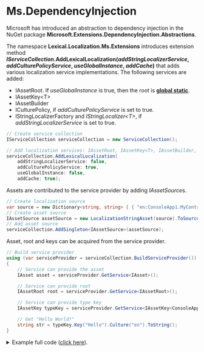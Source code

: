 # Ms.DependencyInjection
Microsoft has introduced an abstraction to dependency injection in the NuGet package **Microsoft.Extensions.DependencyInjection.Abstractions**.

The namespace **Lexical.Localization.Ms.Extensions** introduces extension method **<i>IServiceCollection</i>.AddLexicalLocalization(*addStringLocalizerService*, *addCulturePolicyService*, *useGlobalInstance*, *addCache*)** 
that adds various localization service implementations. The following services are added:
* IAssetRoot. If *useGlobalInstance* is true, then the root is **[global static](../IAssetRoot#global-static-root)**.
* IAssetKey&lt;T&gt;
* IAssetBuilder
* ICulturePolicy, if *addCulturePolicyService* is set to true.
* IStringLocalizerFactory and *IStringLocalizer&lt;T&gt;*, if *addStringLocalizerService* is set to true.


```csharp
// Create service collection
IServiceCollection serviceCollection = new ServiceCollection();

// Add localization services: IAssetRoot, IAssetKey<T>, IAssetBuilder, ICulturePolicy
serviceCollection.AddLexicalLocalization(
    addStringLocalizerService: false,
    addCulturePolicyService: true,
    useGlobalInstance: false,
    addCache: true);
```

Assets are contributed to the service provider by adding *IAssetSource*s.

```csharp
// Create localization source
var source = new Dictionary<string, string> { { "en:ConsoleApp1.MyController:Hello", "Hello World!" } };
// Create asset source
IAssetSource assetSource = new LocalizationStringAsset(source).ToSource();
// Add asset source
serviceCollection.AddSingleton<IAssetSource>(assetSource);
```

Asset, root and keys can be acquired from the service provider.

```csharp
// Build service provider
using (var serviceProvider = serviceCollection.BuildServiceProvider())
{
    // Service can provide the asset
    IAsset asset = serviceProvider.GetService<IAsset>();

    // Service can provide root
    IAssetRoot root = serviceProvider.GetService<IAssetRoot>();

    // Service can provide type key
    IAssetKey typeKey = serviceProvider.GetService<IAssetKey<ConsoleApp1.MyController>>();

    // Get "Hello World!"
    string str = typeKey.Key("Hello").Culture("en").ToString();
}
```

<details><summary>Example full code (<u>click here</u>).</summary>
```csharp
using Lexical.Localization;
using Lexical.Localization.Ms.Extensions;
using Microsoft.Extensions.DependencyInjection;
using System.Collections.Generic;

namespace docs
{
    public class Ms_DependencyInjection_Example1
    {
        public static void Main(string[] args)
        {
            // Create service collection
            IServiceCollection serviceCollection = new ServiceCollection();

            // Add localization services: IAssetRoot, IAssetKey<T>, IAssetBuilder, ICulturePolicy
            serviceCollection.AddLexicalLocalization(
                addStringLocalizerService: false,
                addCulturePolicyService: true,
                useGlobalInstance: false,
                addCache: true);

            // Create localization source
            var source = new Dictionary<string, string> { { "en:ConsoleApp1.MyController:Hello", "Hello World!" } };
            // Create asset source
            IAssetSource assetSource = new LocalizationStringAsset(source).ToSource();
            // Add asset source
            serviceCollection.AddSingleton<IAssetSource>(assetSource);

            // Build service provider
            using (var serviceProvider = serviceCollection.BuildServiceProvider())
            {
                // Service can provide the asset
                IAsset asset = serviceProvider.GetService<IAsset>();

                // Service can provide root
                IAssetRoot root = serviceProvider.GetService<IAssetRoot>();

                // Service can provide type key
                IAssetKey typeKey = serviceProvider.GetService<IAssetKey<ConsoleApp1.MyController>>();

                // Get "Hello World!"
                string str = typeKey.Key("Hello").Culture("en").ToString();
            }
        }
    }

}

```</details>

# String localizer
When the argument *addStringLocalizerService* is set to true, then the extension method adds implementations to  
services *IStringLocalizer&lt;T&gt;* and *IStringLocalizerFactory*.
# [Snippet](#tab/snippet-2)

```csharp
// Create service collection
IServiceCollection serviceCollection = new ServiceCollection();

// Add localization services: IAssetRoot, IAssetKey<T>, IAssetBuilder, ICulturePolicy
//                            IStringLocalizer<T>, IStringLocalizerFactory
serviceCollection.AddLexicalLocalization(
    addStringLocalizerService: true,     // <- string localizer
    addCulturePolicyService: true,
    useGlobalInstance: false,
    addCache: true);

// Create localization source
var source = new Dictionary<string, string> {
    { "en:ConsoleApp1.MyController:Hello", "Hello World!" }
};
// Create asset source
IAssetSource assetSource = new LocalizationStringAsset(source).ToSource();
// Add asset source
serviceCollection.AddSingleton<IAssetSource>(assetSource);

// Build service provider
using (var serviceProvider = serviceCollection.BuildServiceProvider())
{
    // Get string localizer for class "ConsoleApp1.MyController".
    IStringLocalizer stringLocalizer 
        = serviceProvider.GetService<IStringLocalizer<ConsoleApp1.MyController>>();

    // Narrow scope down to "en" culture
    IStringLocalizer stringLocalizerScoped = stringLocalizer.WithCulture(CultureInfo.GetCultureInfo("en"));

    // Get "Hello World!"
    string str = stringLocalizerScoped.GetString("Hello");
}
```
# [Full Code](#tab/full-2)

```csharp
using Lexical.Localization;
using Lexical.Localization.Ms.Extensions;
using Microsoft.Extensions.DependencyInjection;
using Microsoft.Extensions.Localization;
using System.Collections.Generic;
using System.Globalization;

namespace docs
{
    public class Ms_DependencyInjection_Example2
    {
        public static void Main(string[] args)
        {
            #region Snippet
            // Create service collection
            IServiceCollection serviceCollection = new ServiceCollection();

            // Add localization services: IAssetRoot, IAssetKey<T>, IAssetBuilder, ICulturePolicy
            //                            IStringLocalizer<T>, IStringLocalizerFactory
            serviceCollection.AddLexicalLocalization(
                addStringLocalizerService: true,     // <- string localizer
                addCulturePolicyService: true,
                useGlobalInstance: false,
                addCache: true);

            // Create localization source
            var source = new Dictionary<string, string> {
                { "en:ConsoleApp1.MyController:Hello", "Hello World!" }
            };
            // Create asset source
            IAssetSource assetSource = new LocalizationStringAsset(source).ToSource();
            // Add asset source
            serviceCollection.AddSingleton<IAssetSource>(assetSource);

            // Build service provider
            using (var serviceProvider = serviceCollection.BuildServiceProvider())
            {
                // Get string localizer for class "ConsoleApp1.MyController".
                IStringLocalizer stringLocalizer 
                    = serviceProvider.GetService<IStringLocalizer<ConsoleApp1.MyController>>();

                // Narrow scope down to "en" culture
                IStringLocalizer stringLocalizerScoped = stringLocalizer.WithCulture(CultureInfo.GetCultureInfo("en"));

                // Get "Hello World!"
                string str = stringLocalizerScoped.GetString("Hello");
            }
            #endregion Snippet
        }
    }

}

```
***

# Links
* [Microsoft.Extensions.DependencyInjection.Abstractions](https://github.com/aspnet/Extensions/tree/master/src/DependencyInjection/DI.Abstractions/src) ([NuGet](https://www.nuget.org/packages/Microsoft.Extensions.DependencyInjection.Abstractions/))
 * [IServiceCollection](https://github.com/aspnet/Extensions/blob/master/src/DependencyInjection/DI.Abstractions/src/IServiceCollection.cs)
* [Microsoft.Extensions.DependencyInjection](https://github.com/aspnet/Extensions/tree/master/src/DependencyInjection/DI/src) ([NuGet](https://www.nuget.org/packages/Microsoft.Extensions.DependencyInjection/))
* [Lexical.Localization](https://github.com/tagcode/Lexical.Localization/tree/master/Lexical.Localization) ([NuGet](https://www.nuget.org/packages/Lexical.Localization/))
 * [MsLocalizationExtensions](https://github.com/tagcode/Lexical.Localization/blob/master/Lexical.Localization/Ms.Extensions/DependencyInjection/MsLocalizationExtensions.cs)
 * [MsConfigurationExtensions](https://github.com/tagcode/Lexical.Localization/blob/master/Lexical.Localization/Ms.Extensions/DependencyInjection/MsConfigurationExtensions.cs)
